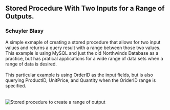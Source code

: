 ## Stored Procedure With Two Inputs for a Range of Outputs.
### Schuyler Blasy
A simple exmaple of creating a stored procedure that allows for two input values and returns a query result with a range between those two values. This example is using MySQL and just the old Northwinds Database as a practice, but has pratical applications for a wide range of data sets when a range of data is desired. </br></br> This particular example is using OrderID as the input fields, but is also querying ProductID, UnitPrice, and Quantity when the OriderID range is specified.</br></br></br> ![Stored procedure to create a range of output](https://github.com/skyblasy/SQLstoredproceduresrangeinput/blob/master/StoredProcedureSQL.JPG)




